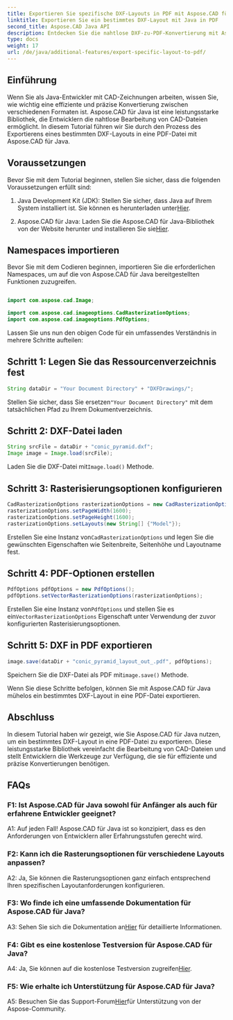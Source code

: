 ```yaml
---
title: Exportieren Sie spezifische DXF-Layouts in PDF mit Aspose.CAD für Java
linktitle: Exportieren Sie ein bestimmtes DXF-Layout mit Java in PDF
second_title: Aspose.CAD Java API
description: Entdecken Sie die nahtlose DXF-zu-PDF-Konvertierung mit Aspose.CAD für Java. Exportieren Sie bestimmte Layouts mühelos und präzise.
type: docs
weight: 17
url: /de/java/additional-features/export-specific-layout-to-pdf/
---
```

## Einführung

Wenn Sie als Java-Entwickler mit CAD-Zeichnungen arbeiten, wissen Sie, wie wichtig eine effiziente und präzise Konvertierung zwischen verschiedenen Formaten ist. Aspose.CAD für Java ist eine leistungsstarke Bibliothek, die Entwicklern die nahtlose Bearbeitung von CAD-Dateien ermöglicht. In diesem Tutorial führen wir Sie durch den Prozess des Exportierens eines bestimmten DXF-Layouts in eine PDF-Datei mit Aspose.CAD für Java.

## Voraussetzungen

Bevor Sie mit dem Tutorial beginnen, stellen Sie sicher, dass die folgenden Voraussetzungen erfüllt sind:

1. Java Development Kit (JDK): Stellen Sie sicher, dass Java auf Ihrem System installiert ist. Sie können es herunterladen unter[Hier](https://www.oracle.com/java/technologies/javase-downloads.html).

2.  Aspose.CAD für Java: Laden Sie die Aspose.CAD für Java-Bibliothek von der Website herunter und installieren Sie sie[Hier](https://releases.aspose.com/cad/java/).

## Namespaces importieren

Bevor Sie mit dem Codieren beginnen, importieren Sie die erforderlichen Namespaces, um auf die von Aspose.CAD für Java bereitgestellten Funktionen zuzugreifen.

```java

import com.aspose.cad.Image;

import com.aspose.cad.imageoptions.CadRasterizationOptions;
import com.aspose.cad.imageoptions.PdfOptions;
```

Lassen Sie uns nun den obigen Code für ein umfassendes Verständnis in mehrere Schritte aufteilen:

## Schritt 1: Legen Sie das Ressourcenverzeichnis fest

```java
String dataDir = "Your Document Directory" + "DXFDrawings/";
```

 Stellen Sie sicher, dass Sie ersetzen`"Your Document Directory"` mit dem tatsächlichen Pfad zu Ihrem Dokumentverzeichnis.

## Schritt 2: DXF-Datei laden

```java
String srcFile = dataDir + "conic_pyramid.dxf";
Image image = Image.load(srcFile); 
```

 Laden Sie die DXF-Datei mit`Image.load()` Methode.

## Schritt 3: Rasterisierungsoptionen konfigurieren

```java
CadRasterizationOptions rasterizationOptions = new CadRasterizationOptions();
rasterizationOptions.setPageWidth(1600);
rasterizationOptions.setPageHeight(1600);   
rasterizationOptions.setLayouts(new String[] {"Model"});
```

 Erstellen Sie eine Instanz von`CadRasterizationOptions` und legen Sie die gewünschten Eigenschaften wie Seitenbreite, Seitenhöhe und Layoutname fest.

## Schritt 4: PDF-Optionen erstellen

```java
PdfOptions pdfOptions = new PdfOptions();
pdfOptions.setVectorRasterizationOptions(rasterizationOptions);
```

 Erstellen Sie eine Instanz von`PdfOptions` und stellen Sie es ein`VectorRasterizationOptions` Eigenschaft unter Verwendung der zuvor konfigurierten Rasterisierungsoptionen.

## Schritt 5: DXF in PDF exportieren

```java
image.save(dataDir + "conic_pyramid_layout_out_.pdf", pdfOptions);
```

 Speichern Sie die DXF-Datei als PDF mit`image.save()` Methode.

Wenn Sie diese Schritte befolgen, können Sie mit Aspose.CAD für Java mühelos ein bestimmtes DXF-Layout in eine PDF-Datei exportieren.

## Abschluss

In diesem Tutorial haben wir gezeigt, wie Sie Aspose.CAD für Java nutzen, um ein bestimmtes DXF-Layout in eine PDF-Datei zu exportieren. Diese leistungsstarke Bibliothek vereinfacht die Bearbeitung von CAD-Dateien und stellt Entwicklern die Werkzeuge zur Verfügung, die sie für effiziente und präzise Konvertierungen benötigen.

## FAQs

### F1: Ist Aspose.CAD für Java sowohl für Anfänger als auch für erfahrene Entwickler geeignet?

A1: Auf jeden Fall! Aspose.CAD für Java ist so konzipiert, dass es den Anforderungen von Entwicklern aller Erfahrungsstufen gerecht wird.

### F2: Kann ich die Rasterungsoptionen für verschiedene Layouts anpassen?

A2: Ja, Sie können die Rasterungsoptionen ganz einfach entsprechend Ihren spezifischen Layoutanforderungen konfigurieren.

### F3: Wo finde ich eine umfassende Dokumentation für Aspose.CAD für Java?

 A3: Sehen Sie sich die Dokumentation an[Hier](https://reference.aspose.com/cad/java/) für detaillierte Informationen.

### F4: Gibt es eine kostenlose Testversion für Aspose.CAD für Java?

 A4: Ja, Sie können auf die kostenlose Testversion zugreifen[Hier](https://releases.aspose.com/).

### F5: Wie erhalte ich Unterstützung für Aspose.CAD für Java?

 A5: Besuchen Sie das Support-Forum[Hier](https://forum.aspose.com/c/cad/19)für Unterstützung von der Aspose-Community.